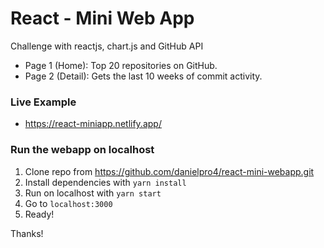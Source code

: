# React - Mini Web App

Challenge with reactjs, chart.js and GitHub API

- Page 1 (Home): Top 20 repositories on GitHub.
- Page 2 (Detail): Gets the last 10 weeks of commit activity.

### Live Example
- https://react-miniapp.netlify.app/

### Run the webapp on localhost

1. Clone repo from https://github.com/danielpro4/react-mini-webapp.git
2. Install dependencies with `yarn install`
3. Run on localhost with `yarn start`
4. Go to `localhost:3000`
5. Ready!



Thanks!
